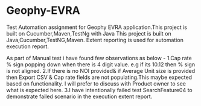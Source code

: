# Geophy-EVRA
Test Automation assignment for Geophy EVRA application.This project is built on Cucumber,Maven,TestNg with Java
This project is built on Java,Cucumber,TestNG,Maven.
Extent reporting is used for automation execution report.

As part of Manual test i have found few observations as below -
1.Cap rate % sign popping down when there is 4 digit value. e.g if its 10.12 then % sign is not aligned.
2.If there is no NOI provided& if Average Unit size is provided then Export CSV & Cap rate fields are not populating.This maybe expected based on functionality.
I will prefer to discuss with Product owner to see what is expected here.
3.I have intentionally failed test SearchFeature04 to demonstrate failed scenario in the execution extent report.
